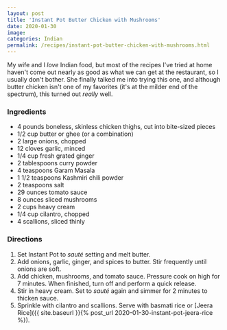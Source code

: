 ```yaml
---
layout: post
title: 'Instant Pot Butter Chicken with Mushrooms'
date: 2020-01-30
image:
categories: Indian
permalink: /recipes/instant-pot-butter-chicken-with-mushrooms.html
---
```


My wife and I _love_ Indian food, but most of the recipes I've tried at home haven't come out nearly as good as what we can get at the restaurant, so I usually don't bother. She finally talked me into trying this one, and although butter chicken isn't one of my favorites (it's at the milder end of the spectrum), this turned out _really_ well.

### Ingredients

- 4 pounds boneless, skinless chicken thighs, cut into bite-sized pieces
- 1/2 cup butter or ghee (or a combination)
- 2 large onions, chopped
- 12 cloves garlic, minced
- 1/4 cup fresh grated ginger
- 2 tablespoons curry powder
- 4 teaspoons Garam Masala
- 1 1/2 teaspoons Kashmiri chili powder
- 2 teaspoons salt
- 29 ounces tomato sauce
- 8 ounces sliced mushrooms
- 2 cups heavy cream
- 1/4 cup cilantro, chopped
- 4 scallions, sliced thinly

### Directions

1. Set Instant Pot to _sauté_ setting and melt butter.
2. Add onions, garlic, ginger, and spices to butter. Stir frequently until onions are soft.
3. Add chicken, mushrooms, and tomato sauce. Pressure cook on high for 7 minutes. When finished, turn off and perform a quick release.
4. Stir in heavy cream. Set to _sauté_ again and simmer for 2 minutes to thicken sauce.
5. Sprinkle with cilantro and scallions. Serve with basmati rice or [Jeera Rice]({{ site.baseurl }}{% post_url 2020-01-30-instant-pot-jeera-rice %}).
